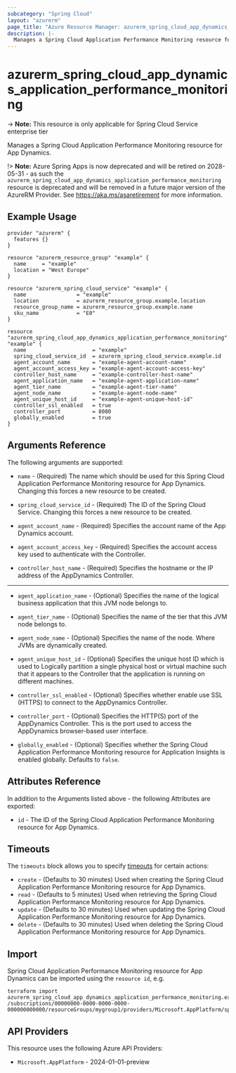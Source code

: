 ```yaml
---
subcategory: "Spring Cloud"
layout: "azurerm"
page_title: "Azure Resource Manager: azurerm_spring_cloud_app_dynamics_application_performance_monitoring"
description: |-
  Manages a Spring Cloud Application Performance Monitoring resource for App Dynamics.
---
```


# azurerm_spring_cloud_app_dynamics_application_performance_monitoring

-> **Note:** This resource is only applicable for Spring Cloud Service enterprise tier

Manages a Spring Cloud Application Performance Monitoring resource for App Dynamics.

!> **Note:** Azure Spring Apps is now deprecated and will be retired on 2028-05-31 - as such the `azurerm_spring_cloud_app_dynamics_application_performance_monitoring` resource is deprecated and will be removed in a future major version of the AzureRM Provider. See https://aka.ms/asaretirement for more information.

## Example Usage

```hcl
provider "azurerm" {
  features {}
}

resource "azurerm_resource_group" "example" {
  name     = "example"
  location = "West Europe"
}

resource "azurerm_spring_cloud_service" "example" {
  name                = "example"
  location            = azurerm_resource_group.example.location
  resource_group_name = azurerm_resource_group.example.name
  sku_name            = "E0"
}

resource "azurerm_spring_cloud_app_dynamics_application_performance_monitoring" "example" {
  name                     = "example"
  spring_cloud_service_id  = azurerm_spring_cloud_service.example.id
  agent_account_name       = "example-agent-account-name"
  agent_account_access_key = "example-agent-account-access-key"
  controller_host_name     = "example-controller-host-name"
  agent_application_name   = "example-agent-application-name"
  agent_tier_name          = "example-agent-tier-name"
  agent_node_name          = "example-agent-node-name"
  agent_unique_host_id     = "example-agent-unique-host-id"
  controller_ssl_enabled   = true
  controller_port          = 8080
  globally_enabled         = true
}
```

## Arguments Reference

The following arguments are supported:

* `name` - (Required) The name which should be used for this Spring Cloud Application Performance Monitoring resource for App Dynamics. Changing this forces a new resource to be created.

* `spring_cloud_service_id` - (Required) The ID of the Spring Cloud Service. Changing this forces a new resource to be created.

* `agent_account_name` - (Required) Specifies the account name of the App Dynamics account.

* `agent_account_access_key` - (Required) Specifies the account access key used to authenticate with the Controller.

* `controller_host_name` - (Required) Specifies the hostname or the IP address of the AppDynamics Controller.

---

* `agent_application_name` - (Optional) Specifies the name of the logical business application that this JVM node belongs to.

* `agent_tier_name` - (Optional) Specifies the name of the tier that this JVM node belongs to.

* `agent_node_name` - (Optional) Specifies the name of the node. Where JVMs are dynamically created.

* `agent_unique_host_id` - (Optional) Specifies the unique host ID which is used to Logically partition a single physical host or virtual machine such that it appears to the Controller that the application is running on different machines.

* `controller_ssl_enabled` - (Optional) Specifies whether enable use SSL (HTTPS) to connect to the AppDynamics Controller.

* `controller_port` - (Optional) Specifies the HTTP(S) port of the AppDynamics Controller. This is the port used to access the AppDynamics browser-based user interface.

* `globally_enabled` - (Optional) Specifies whether the Spring Cloud Application Performance Monitoring resource for Application Insights is enabled globally. Defaults to `false`.

## Attributes Reference

In addition to the Arguments listed above - the following Attributes are exported:

* `id` - The ID of the Spring Cloud Application Performance Monitoring resource for App Dynamics.

## Timeouts

The `timeouts` block allows you to specify [timeouts](https://developer.hashicorp.com/terraform/language/resources/configure#define-operation-timeouts) for certain actions:

* `create` - (Defaults to 30 minutes) Used when creating the Spring Cloud Application Performance Monitoring resource for App Dynamics.
* `read` - (Defaults to 5 minutes) Used when retrieving the Spring Cloud Application Performance Monitoring resource for App Dynamics.
* `update` - (Defaults to 30 minutes) Used when updating the Spring Cloud Application Performance Monitoring resource for App Dynamics.
* `delete` - (Defaults to 30 minutes) Used when deleting the Spring Cloud Application Performance Monitoring resource for App Dynamics.

## Import

Spring Cloud Application Performance Monitoring resource for App Dynamics can be imported using the `resource id`, e.g.

```shell
terraform import azurerm_spring_cloud_app_dynamics_application_performance_monitoring.example /subscriptions/00000000-0000-0000-0000-000000000000/resourceGroups/mygroup1/providers/Microsoft.AppPlatform/spring/service1/apms/apm1
```

## API Providers
<!-- This section is generated, changes will be overwritten -->
This resource uses the following Azure API Providers:

* `Microsoft.AppPlatform` - 2024-01-01-preview
